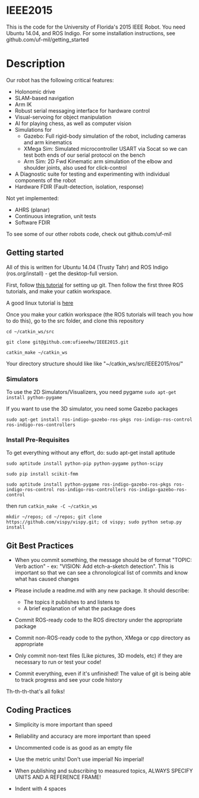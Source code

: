 IEEE2015
========

This is the code for the University of Florida's 2015 IEEE Robot.
You need Ubuntu 14.04, and ROS Indigo. For some installation instructions, see github.com/uf-mil/getting_started

# Description

Our robot has the following critical features:
- Holonomic drive
- SLAM-based navigation
- Arm IK
- Robust serial messaging interface for hardware control
- Visual-servoing for object manipulation
- AI for playing chess, as well as computer vision
- Simulations for
   - Gazebo: Full rigid-body simulation of the robot, including cameras and arm kinematics
   - XMega Sim: Simulated microcontroller USART via Socat so we can test both ends of our serial protocol on the bench
   - Arm Sim: 2D Fwd Kinematic arm simulation of the elbow and shoulder joints, also used for click-control
- A Diagnostic suite for testing and experimenting with individual components of the robot
- Hardware FDIR (Fault-detection, isolation, response)

Not yet implemented:
- AHRS (planar)
- Continuous integration, unit tests
- Software FDIR

To see some of our other robots code, check out github.com/uf-mil

## Getting started

All of this is written for Ubuntu 14.04 (Trusty Tahr) and ROS Indigo (ros.org/install) - get the desktop-full version.

First, follow [this tutorial](https://help.github.com/articles/generating-ssh-keys/) for setting up git. Then follow the first three ROS tutorials, and make your catkin workspace.

A good linux tutorial is [here](http://info.ee.surrey.ac.uk/Teaching/Unix/)

Once you make your catkin workspace (the ROS tutorials will teach you how to do this), go to the src folder, and clone this repository

   ```cd ~/catkin_ws/src```
   
   ```git clone git@github.com:ufieeehw/IEEE2015.git```
   
   ```catkin_make ~/catkin_ws```

Your directory structure should like like "~/catkin_ws/src/IEEE2015/ros/"


### Simulators
To use the 2D Simulators/Visualizers, you need pygame
```sudo apt-get install python-pygame```

If you want to use the 3D simulator, you need some Gazebo packages

```sudo apt-get install ros-indigo-gazebo-ros-pkgs ros-indigo-ros-control ros-indigo-ros-controllers```

### Install Pre-Requisites

To get everything without any effort, do:
    sudo apt-get install aptitude

    sudo aptitude install python-pip python-pygame python-scipy

    sudo pip install scikit-fmm

```sudo aptitude install python-pygame ros-indigo-gazebo-ros-pkgs ros-indigo-ros-control ros-indigo-ros-controllers ros-indigo-gazebo-ros-control```

then run 
```catkin_make -C ~/catkin_ws```

```mkdir ~/repos; cd ~/repos; git clone https://github.com/vispy/vispy.git; cd vispy; sudo python setup.py install```

## **Git Best Practices**

* When you commit something, the message should be of format "TOPIC: Verb action" - ex: "VISION: Add etch-a-sketch detection". This is important so that we can see a chronological list of commits and know what has caused changes

* Please include a readme.md with any new package. It should describe:
    * The topics it publishes to and listens to
    * A brief explanation of what the package does

* Commit ROS-ready code to the ROS directory under the appropriate package

* Commit non-ROS-ready code to the python, XMega or cpp directory as appropriate

* Only commit non-text files (Like pictures, 3D models, etc) if they are necessary to run or test your code!

* Commit everything, even if it's unfinished! The value of git is being able to track progress and see your code history

Th-th-th-that's all folks!


## Coding Practices

* Simplicity is more important than speed

* Reliability and accuracy are more important than speed

* Uncommented code is as good as an empty file

* Use the metric units! Don't use imperial! No imperial!

* When publishing and subscribing to measured topics, ALWAYS SPECIFY UNITS AND A REFERENCE FRAME!

* Indent with 4 spaces

